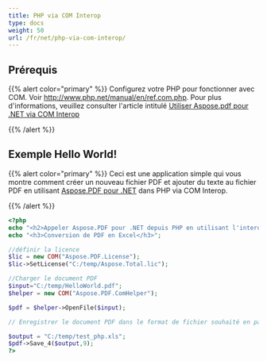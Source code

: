 ```yaml
---
title: PHP via COM Interop
type: docs
weight: 50
url: /fr/net/php-via-com-interop/
---
```


## Prérequis

{{% alert color="primary" %}}
Configurez votre PHP pour fonctionner avec COM. Voir <http://www.php.net/manual/en/ref.com.php>. Pour plus d'informations, veuillez consulter l'article intitulé [Utiliser Aspose.pdf pour .NET via COM Interop](/pdf/fr/net/use-aspose-pdf-for-net-via-com-interop/)

{{% /alert %}}

## Exemple Hello World!

{{% alert color="primary" %}}
Ceci est une application simple qui vous montre comment créer un nouveau fichier PDF et ajouter du texte au fichier PDF en utilisant [Aspose.PDF pour .NET](/pdf/fr/net/) dans PHP via COM Interop.

{{% /alert %}}

```php
<?php
echo "<h2>Appeler Aspose.PDF pour .NET depuis PHP en utilisant l'interopérabilité COM</h2>";
echo "<h3>Conversion de PDF en Excel</h3>";

//définir la licence
$lic = new COM("Aspose.PDF.License");
$lic->SetLicense("C:/temp/Aspose.Total.lic");

//Charger le document PDF
$input="C:/temp/HelloWorld.pdf";
$helper = new COM("Aspose.PDF.ComHelper");

$pdf = $helper->OpenFile($input);

// Enregistrer le document PDF dans le format de fichier souhaité en passant la valeur enum SaveFormat pour le format dans ce cas nous passons 9 pour excel.

$output = "C:/temp/test_php.xls";
$pdf->Save_4($output,9);
?>
```

